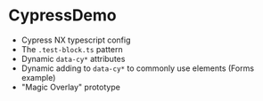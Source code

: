 

# CypressDemo

- Cypress NX typescript config
- The `.test-block.ts` pattern
- Dynamic `data-cy*` attributes
- Dynamic adding to `data-cy*` to commonly use elements (Forms example)
- "Magic Overlay" prototype